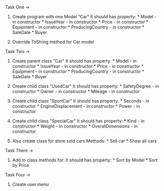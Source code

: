 Task  One ->
 1) Create program with one Model "Car"
    It should has property:
        * Model - in constructor
        * IssueYear - in constructor
        * Price - in constructor 
        * Equipment - in constructor 
        * ProducingCountry - in constructor 
        * SaleDate 
        * Buyer 

  2) Override ToString method for Car model

Task  Two ->
 1) Create parent class "Car"
    It should has property:
        * Model - in constructor
        * IssueYear - in constructor
        * Price - in constructor 
        * Equipment - in constructor 
        * ProducingCountry - in constructor 
        * SaleDate 
        * Buyer 

 2) Create child class "UsedCar"
    It should has property:
        * SafetyDegree - in constructor
        * Owner - in constructor
        * Mileage - in constructor 

 3) Create child class "SportCar"
    It should has property:
        * Seconds - in constructor
        * EngineDisplacement - in constructor
        * Power - in constructor

 4) Create child class "SpecialCar"
    It should has property:
        * Kind - in constructor
        * Weight - in constructor
        * OverallDimensions - in constructor

 4) Also create class for store sold cars
    Methods:
        * Sell car
        * Show all cars

Task There ->
 1) Add to class methods for:
    It should has property:
        * Sort by Model
        * Sort by Price

Task Four ->
 1) Create user menu
